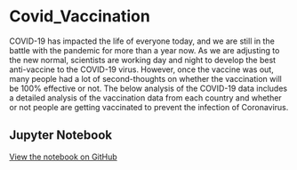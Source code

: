 # Covid_Vaccination
COVID-19 has impacted the life of everyone today, and we are still in the battle with the pandemic for more than a year now. As we are adjusting to the new normal, scientists are working day and night to develop the best anti-vaccine to the COVID-19 virus. However, once the vaccine was out, many people had a lot of second-thoughts on whether the vaccination will be 100% effective or not. The below analysis of the COVID-19 data includes a detailed analysis of the vaccination data from each country and whether or not people are getting vaccinated to prevent the infection of Coronavirus.


## Jupyter Notebook

[View the notebook on GitHub](https://github.com/jessicaphamca/Covid_Vaccination/blob/main/Project_Covid_Vaccination.ipynb)
